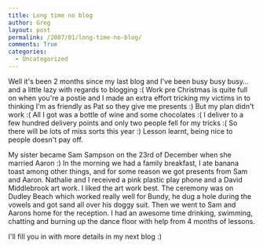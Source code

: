 ```yaml
---
title: Long time no blog
author: Greg
layout: post
permalink: /2007/01/long-time-no-blog/
comments: True
categories:
  - Uncategorized
---
```

Well it's been 2 months since my last blog and I've been busy busy busy… and a little lazy with regards to blogging :( Work pre Christmas is quite full on when you're a postie and I made an extra effort tricking my victims in to thinking I'm as friendly as Pat so they give me presents :) But my plan didn't work :( All I got was a bottle of wine and some chocolates :( I deliver to a few hundred delivery points and only two people fell for my tricks :( So there will be lots of miss sorts this year :) Lesson learnt, being nice to people doesn't pay off.

My sister became Sam Sampson on the 23rd of December when she married Aaron :) In the morning we had a family breakfast, I ate banana toast among other things, and for some reason we got presents from Sam and Aaron. Nathalie and I received a pink plastic play phone and a David Middlebrook art work. I liked the art work best. The ceremony was on Dudley Beach which worked really well for Bundy, he dug a hole during the vowels and got sand all over his doggy suit. Then we went to Sam and Aarons home for the reception. I had an awesome time drinking, swimming, chatting and burning up the dance floor with help from 4 months of lessons.

I'll fill you in with more details in my next blog :)